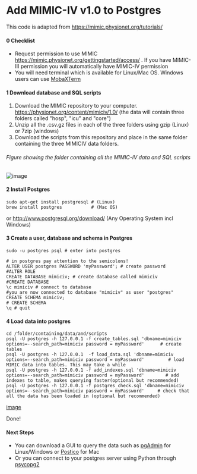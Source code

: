# Add MIMIC-IV v1.0 to Postgres
This code is adapted from https://mimic.physionet.org/tutorials/

#### 0 Checklist
* Request permission to use MIMIC https://mimic.physionet.org/gettingstarted/access/ . If you have MIMIC-III permission you will automatically have MIMIC-IV permission
* You will need terminal which is available for Linux/Mac OS. Windows users can use [MobaXTerm](https://mobaxterm.mobatek.net/download.html)

#### 1 Download database and SQL scripts
1. Download the MIMIC repository to your computer. https://physionet.org/content/mimiciv/1.0/ (the data will contain three folders called "hosp", "icu" and "core")
2. Unzip all the .csv.gz files in each of the three folders using gzip (Linux) or 7zip (windows)
3. Download the scripts from this repository and place in the same folder containing the three MIMICIV data folders.

###### Figure showing the folder containing all the MIMIC-IV data and SQL scripts
![image](https://user-images.githubusercontent.com/74569724/117433430-5f266500-af23-11eb-90bf-81aed2d46361.png)


#### 2 Install Postgres
```
sudo apt-get install postgresql # (Linux)
brew install postgres           # (Mac OS)
```
or http://www.postgresql.org/download/ (Any Operating System incl Windows)

#### 3 Create a user, database and schema in Postgres

```
sudo -u postgres psql # enter into postgres

# in postgres pay attention to the semicolons!
ALTER USER postgres PASSWORD 'myPassword'; # create password
#ALTER ROLE
CREATE DATABASE mimiciv; # create database called mimiciv
#CREATE DATABASE
\c mimiciv # connect to database
#you are now connected to database "mimiciv" as user "postgres"
CREATE SCHEMA mimiciv; 
# CREATE SCHEMA
\q # quit
```

#### 4 Load data into postgres
```
cd /folder/containing/data/and/scripts
psql -U postgres -h 127.0.0.1 -f create_tables.sql 'dbname=mimiciv options=--search_path=mimiciv password = myPassword'      # create tables 
psql -U postgres -h 127.0.0.1  -f load_data.sql 'dbname=mimiciv options=--search_path=mimiciv password = myPassword'         # load MIMIC data into tables. This may take a while
psql -U postgres -h 127.0.0.1 -f add_indexes.sql 'dbname=mimiciv options=--search_path=mimiciv password = myPassword'        # add indexes to table, makes querying faster(optional but recommended)  
psql -U postgres -h 127.0.0.1 -f postgres_check.sql 'dbname=mimiciv options=--search_path=mimiciv password = myPassword'     # check that all the data has been loaded in (optional but recommended) 
```
[image](https://user-images.githubusercontent.com/74569724/117829314-8e620c80-b26a-11eb-8bf9-1eb0b4d26366.png)


Done!

#### Next Steps
* You can download a GUI to query the data such as [pgAdmin](https://www.pgadmin.org/download/) for Linux/Windows or [Postico](https://eggerapps.at/postico/) for Mac
* Or you can connect to your postgres server using Python through [psycopg2](https://pypi.org/project/psycopg2/)
